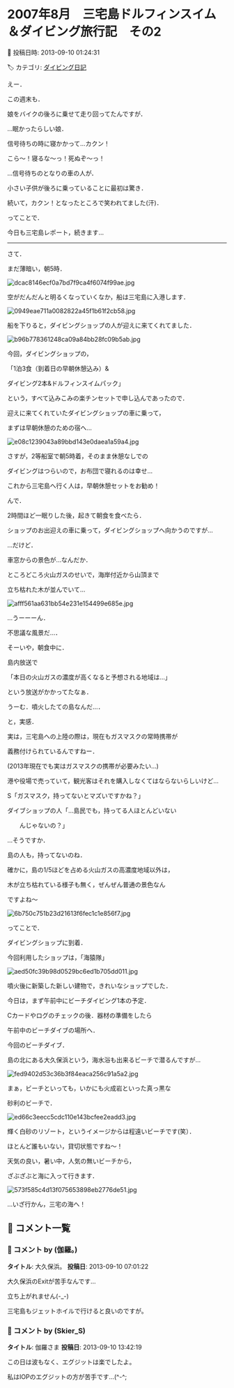 # 2007年8月　三宅島ドルフィンスイム＆ダイビング旅行記　その2

📅 投稿日時: 2013-09-10 01:24:31

🏷️ カテゴリ: [ダイビング日記](ce3a7a8d424d112fce83ee85c81a0e344.md)

えー．


この週末も．


娘をバイクの後ろに乗せて走り回ってたんですが．





…眠かったらしい娘．


信号待ちの時に寝かかって…カクン！


こら～！寝るな～っ！死ぬぞ～っ！





…信号待ちのとなりの車の人が．


小さい子供が後ろに乗っていることに最初は驚き．


続いて，カクン！となったところで笑われてました(汗)．





ってことで．


今日も三宅島レポート，続きます…


----


さて．


まだ薄暗い，朝5時．




![dcac8146ecf0a7bd7f9ca4f6074f99ae.jpg](images/dcac8146ecf0a7bd7f9ca4f6074f99ae.jpg)







空がだんだんと明るくなっていくなか，船は三宅島に入港します．




![0949eae711a0082822a45f1b61f2cb58.jpg](images/0949eae711a0082822a45f1b61f2cb58.jpg)







船を下りると，ダイビングショップの人が迎えに来てくれてました．




![b96b778361248ca09a84bb28fc09b5ab.jpg](images/b96b778361248ca09a84bb28fc09b5ab.jpg)







今回，ダイビングショップの，


「1泊3食（到着日の早朝休憩込み）&


ダイビング2本&ドルフィンスイムパック」


という，すべて込みこみの楽チンセットで申し込んであったので．


迎えに来てくれていたダイビングショップの車に乗って，


まずは早朝休憩のための宿へ…




![e08c1239043a89bbd143e0daea1a59a4.jpg](images/e08c1239043a89bbd143e0daea1a59a4.jpg)




さすが，2等船室で朝5時着，そのまま休憩なしでの


ダイビングはつらいので，お布団で寝れるのは幸せ…


これから三宅島へ行く人は，早朝休憩セットをお勧め！





んで．


2時間ほど一眠りした後，起きて朝食を食べたら．


ショップのお出迎えの車に乗って，ダイビングショップへ向かうのですが…





…だけど．


車窓からの景色が…なんだか．


ところどころ火山ガスのせいで，海岸付近から山頂まで


立ち枯れた木が並んでいて…




![afff561aa631bb54e231e154499e685e.jpg](images/afff561aa631bb54e231e154499e685e.jpg)




…うーーーん．


不思議な風景だ…．





そーいや，朝食中に．


島内放送で


「本日の火山ガスの濃度が高くなると予想される地域は…」


という放送がかかってたなぁ．


うーむ．噴火したての島なんだ…．


と，実感．





実は，三宅島への上陸の際は，現在もガスマスクの常時携帯が


義務付けられているんですねー．


(2013年現在でも実はガスマスクの携帯が必要みたい…)


港や役場で売っていて，観光客はそれを購入しなくてはならないらしいけど…





S「ガスマスク，持ってないとマズいですかね？」


ダイブショップの人「…島民でも，持ってる人ほとんどいない


　　んじゃないの？」





…そうですか．


島の人も，持ってないのね．





確かに，島の1/5ほどを占める火山ガスの高濃度地域以外は，


木が立ち枯れている様子も無く，ぜんぜん普通の景色なん


ですよね～




![6b750c751b23d21613f6fec1c1e856f7.jpg](images/6b750c751b23d21613f6fec1c1e856f7.jpg)







ってことで．


ダイビングショップに到着．


今回利用したショップは，「海猿隊」




![aed50fc39b98d0529bc6ed1b705dd011.jpg](images/aed50fc39b98d0529bc6ed1b705dd011.jpg)




噴火後に新築した新しい建物で，きれいなショップでした．





今日は，まず午前中にビーチダイビング1本の予定．


Cカードやログのチェックの後．器材の準備をしたら


午前中のビーチダイブの場所へ．





今回のビーチダイブ．


島の北にある大久保浜という，海水浴も出来るビーチで潜るんですが…




![fed9402d53c36b3f84eaca256c91a5a2.jpg](images/fed9402d53c36b3f84eaca256c91a5a2.jpg)







まぁ，ビーチといっても，いかにも火成岩といった真っ黒な


砂利のビーチで．




![ed66c3eecc5cdc110e143bcfee2eadd3.jpg](images/ed66c3eecc5cdc110e143bcfee2eadd3.jpg)




輝く白砂のリゾート，というイメージからは程遠いビーチです(笑）．


ほとんど誰もいない，貸切状態ですね～！





天気の良い，暑い中，人気の無いビーチから，


ざぶざぶと海に入って行きます．




![573f585c4d13f075653898eb2776de51.jpg](images/573f585c4d13f075653898eb2776de51.jpg)




…いざ行かん，三宅の海へ！

## 💬 コメント一覧

### 💬 コメント by (伽羅。)
**タイトル**: 大久保浜。
**投稿日**: 2013-09-10 07:01:22

大久保浜のExitが苦手なんです…

立ち上がれません(-_-)



三宅島もジェットホイルで行けると良いのですが。

### 💬 コメント by (Skier_S)
**タイトル**: 伽羅さま
**投稿日**: 2013-09-10 13:42:19

この日は波もなく、エグジットは楽でしたよ。



私はIOPのエグジットの方が苦手です…(^-^;

